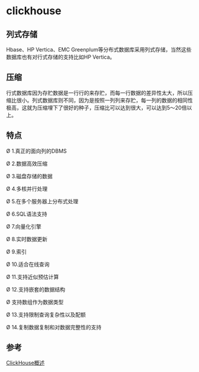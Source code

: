# clickhouse

## 列式存储

Hbase、HP Vertica、EMC Greenplum等分布式数据库采用列式存储，当然这些数据库也有对行式存储的支持比如HP Vertica。

## 压缩

行式数据库因为存贮数据是一行行的来存贮，而每一行数据的差异性太大，所以压缩比很小。列式数据库则不同，因为是按照一列列来存贮，每一列的数据的相同性极高，这就为压缩埋下了很好的种子，压缩比可以达到很大，可以达到5～20倍以上。

## 特点

Ø 1.真正的面向列的DBMS

Ø 2.数据高效压缩

Ø 3.磁盘存储的数据

Ø 4.多核并行处理

Ø 5.在多个服务器上分布式处理

Ø 6.SQL语法支持

Ø 7.向量化引擎

Ø 8.实时数据更新

Ø 9.索引

Ø 10.适合在线查询

Ø 11.支持近似预估计算

Ø 12.支持嵌套的数据结构

Ø 支持数组作为数据类型

Ø 13.支持限制查询复杂性以及配额

Ø 14.复制数据复制和对数据完整性的支持



## 参考

[ClickHouse概述](https://www.jianshu.com/p/350b59e8ea68)